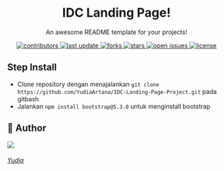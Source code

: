 <div align="center">

<!--   <img src="./logo.png" alt="logo" width="200" height="auto" /> -->
  <h1>IDC Landing Page!</h1>
  
  <p>
    An awesome README template for your projects! 
  </p>
  
  
<!-- Badges -->
<p>
  <a href="https://github.com/Louis3797/awesome-readme-template/graphs/contributors">
    <img src="https://img.shields.io/github/contributors/Louis3797/awesome-readme-template" alt="contributors" />
  </a>
  <a href="">
    <img src="https://img.shields.io/github/last-commit/Louis3797/awesome-readme-template" alt="last update" />
  </a>
  <a href="https://github.com/Louis3797/awesome-readme-template/network/members">
    <img src="https://img.shields.io/github/forks/Louis3797/awesome-readme-template" alt="forks" />
  </a>
  <a href="https://github.com/Louis3797/awesome-readme-template/stargazers">
    <img src="https://img.shields.io/github/stars/Louis3797/awesome-readme-template" alt="stars" />
  </a>
  <a href="https://github.com/Louis3797/awesome-readme-template/issues/">
    <img src="https://img.shields.io/github/issues/Louis3797/awesome-readme-template" alt="open issues" />
  </a>
  <a href="https://github.com/Louis3797/awesome-readme-template/blob/master/LICENSE">
    <img src="https://img.shields.io/github/license/Louis3797/awesome-readme-template.svg" alt="license" />
  </a>
</p>
  
<div align="left">
  
## Step Install
-   Clone repository dengan menajalankan `git clone https://github.com/YudiaArtana/IDC-Landing-Page-Project.git` pada gitbash
-   Jalankan `npm install bootstrap@5.3.0` untuk menginstall bootstrap

<!-- Author -->
## :wave: Author

<a href="https://github.com/Louis3797/awesome-readme-template/graphs/contributors">
  <img src="https://avatars.githubusercontent.com/u/103521944?v=4" />
  <h6>Yudia</h6>
</a>
